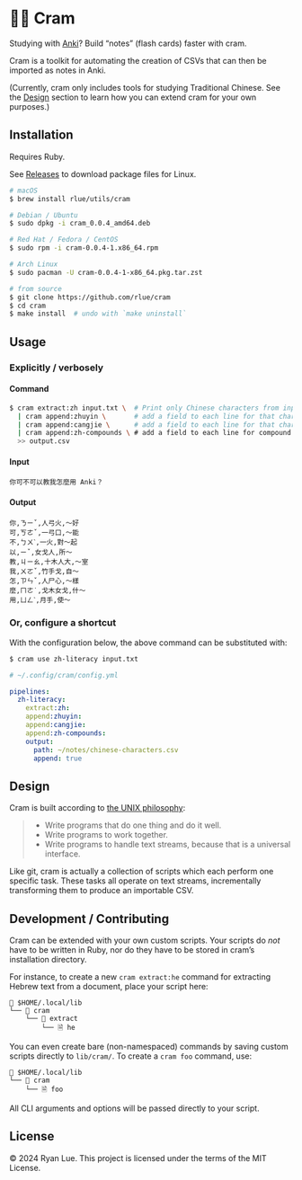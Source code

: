 # 🧑‍🎓 Cram

Studying with [Anki](https://apps.ankiweb.net/)?
Build “notes” (flash cards) faster with cram.

Cram is a toolkit for automating the creation of CSVs
that can then be imported as notes in Anki.

(Currently, cram only includes tools for studying Traditional Chinese.
See the [Design](#design) section to learn how you can extend cram
for your own purposes.)

## Installation

Requires Ruby.

See [Releases][] to download package files for Linux.

```sh
# macOS
$ brew install rlue/utils/cram

# Debian / Ubuntu
$ sudo dpkg -i cram_0.0.4_amd64.deb

# Red Hat / Fedora / CentOS
$ sudo rpm -i cram-0.0.4-1.x86_64.rpm

# Arch Linux
$ sudo pacman -U cram-0.0.4-1-x86_64.pkg.tar.zst

# from source
$ git clone https://github.com/rlue/cram
$ cd cram
$ make install  # undo with `make uninstall`
```

[Releases]: https://github.com/rlue/cram/releases

## Usage

### Explicitly / verbosely

#### Command

```sh
$ cram extract:zh input.txt \  # Print only Chinese characters from input file, one per line, without duplicates
  | cram append:zhuyin \       # add a field to each line for that character’s 注音 pronunciation
  | cram append:cangjie \      # add a field to each line for that character’s cangjie code
  | cram append:zh-compounds \ # add a field to each line for compound words containing that character
  >> output.csv
```

#### Input

```
你可不可以教我怎麼用 Anki？
```

#### Output

```csv
你,ㄋㄧˇ,人弓火,～好
可,ㄎㄜˇ,一弓口,～能
不,ㄅㄨˋ,一火,對～起
以,ㄧˇ,女戈人,所～
教,ㄐㄧㄠ,十木人大,～室
我,ㄨㄛˇ,竹手戈,自～
怎,ㄗㄣˇ,人尸心,～樣
麼,ㄇㄜ˙,戈木女戈,什～
用,ㄩㄥˋ,月手,使～
```

### Or, configure a shortcut

With the configuration below,
the above command can be substituted with:

```sh
$ cram use zh-literacy input.txt
```

```yml
# ~/.config/cram/config.yml

pipelines:
  zh-literacy:
    extract:zh:
    append:zhuyin:
    append:cangjie:
    append:zh-compounds:
    output:
      path: ~/notes/chinese-characters.csv
      append: true
```

Design
------

Cram is built according to [the UNIX philosophy](https://en.wikipedia.org/wiki/Unix_philosophy#Origin):

> * Write programs that do one thing and do it well.
> * Write programs to work together.
> * Write programs to handle text streams, because that is a universal interface.

Like git, cram is actually a collection of scripts
which each perform one specific task.
These tasks all operate on text streams,
incrementally transforming them to produce an importable CSV.

Development / Contributing
--------------------------

Cram can be extended with your own custom scripts.
Your scripts do _not_ have to be written in Ruby,
nor do they have to be stored in cram’s installation directory.

For instance, to create a new `cram extract:he` command
for extracting Hebrew text from a document,
place your script here:

```
📁 $HOME/.local/lib
└── 📁 cram
    └── 📁 extract
        └── 🗎 he
```

You can even create bare (non-namespaced) commands
by saving custom scripts directly to `lib/cram/`.
To create a `cram foo` command, use:

```
📁 $HOME/.local/lib
└── 📁 cram
    └── 🗎 foo
```

All CLI arguments and options will be passed directly
to your script.

License
-------

© 2024 Ryan Lue. This project is licensed under the terms of the MIT License.
